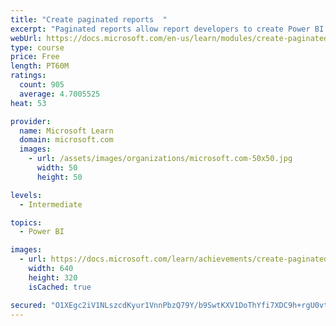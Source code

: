 ```yaml
---
title: "Create paginated reports  "
excerpt: "Paginated reports allow report developers to create Power BI artifacts that have tightly controlled rendering requirements. Paginated reports are ideal for creating sales invoices, receipts, purchase orders, and tabular data. This module will teach you how to create reports, add parameters, and work with tables and charts in paginated reports."
webUrl: https://docs.microsoft.com/en-us/learn/modules/create-paginated-reports-power-bi/
type: course
price: Free
length: PT60M
ratings:
  count: 905
  average: 4.7005525
heat: 53

provider:
  name: Microsoft Learn
  domain: microsoft.com
  images:
    - url: /assets/images/organizations/microsoft.com-50x50.jpg
      width: 50
      height: 50

levels:
  - Intermediate

topics:
  - Power BI

images:
  - url: https://docs.microsoft.com/learn/achievements/create-paginated-reports-power-bi-social.png
    width: 640
    height: 320
    isCached: true

secured: "O1XEgc2iV1NLszcdKyur1VnnPbzQ79Y/b9SwtKXV1DoThYfi7XDC9h+rgU0vtyB5wtgWV1LZt+i8LdZHE9upYjMGj71T/+9471BFGWfKNGgyf8y+f8TjzCHNsDPtdS1y8EJH0ZCk6psneCEo46GVLWyGyAqL7Qr15mKF0RlPOwPEvZgyq80RvmElGhQ4neQZN9BXAxDQf+hh5XRuLIyKn9K4Bqoxh64NuPBf3AdizDTWPKob0diOhTbg8rLgmccFeA+QPkA8WEmGmEGrdnAZ3WtVDZ1Tz7C5Abp/HirgealZTbfup7TZ4IAZLtYMOCfePZ93eIhI8TEWr4VQQtAPbVVupgzRaLTF2iYK6JOH87kB5mNIO0qr4mLXr2d8ufx7JmIOS4vNqjaRr31oOZib9mqhTii6iYYWle278UimEIU=;K1EQ4dHl5Mduotq+0MKQwQ=="
---
```


